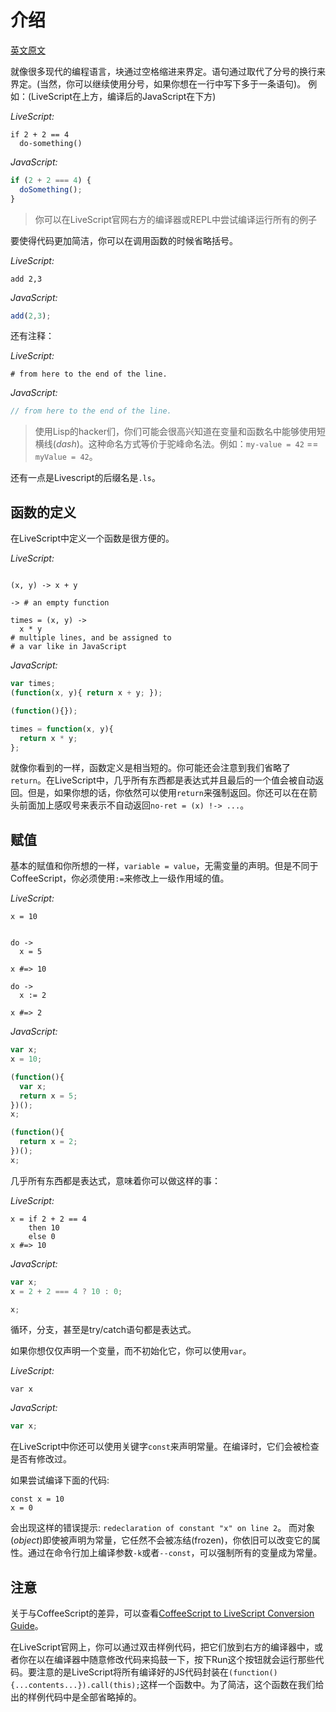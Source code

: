 # 介绍

[英文原文](http://livescript.net/#introduction)

就像很多现代的编程语言，块通过空格缩进来界定。语句通过取代了分号的换行来界定。(当然，你可以继续使用分号，如果你想在一行中写下多于一条语句)。
例如：(LiveScript在上方，编译后的JavaScript在下方)

*LiveScript:*

```ls
if 2 + 2 == 4
  do-something()
```

*JavaScript:*

```js
if (2 + 2 === 4) {
  doSomething();
}
```

> 你可以在LiveScript官网右方的编译器或REPL中尝试编译运行所有的例子

要使得代码更加简洁，你可以在调用函数的时候省略括号。

*LiveScript:*

```ls
add 2,3
```

*JavaScript:*

```js
add(2,3);
```

还有注释：

*LiveScript:*

```ls
# from here to the end of the line.
```

*JavaScript:*

```js
// from here to the end of the line.
```

> 使用Lisp的hacker们，你们可能会很高兴知道在变量和函数名中能够使用短横线(*dash*)。这种命名方式等价于驼峰命名法。例如：`my-value = 42` == `myValue = 42`。

还有一点是Livescript的后缀名是`.ls`。

## 函数的定义

在LiveScript中定义一个函数是很方便的。

*LiveScript:*

```ls

(x, y) -> x + y

-> # an empty function

times = (x, y) ->
  x * y
# multiple lines, and be assigned to
# a var like in JavaScript
```

*JavaScript:*

```js
var times;
(function(x, y){ return x + y; });

(function(){});

times = function(x, y){
  return x * y;
};
```

就像你看到的一样，函数定义是相当短的。你可能还会注意到我们省略了`return`。在LiveScript中，几乎所有东西都是表达式并且最后的一个值会被自动返回。但是，如果你想的话，你依然可以使用`return`来强制返回。你还可以在在箭头前面加上感叹号来表示不自动返回`no-ret = (x) !-> ...`。

## 赋值

基本的赋值和你所想的一样，`variable = value`，无需变量的声明。但是不同于CoffeeScript，你必须使用`:=`来修改上一级作用域的值。

*LiveScript:*

```ls
x = 10


do ->
  x = 5

x #=> 10

do ->
  x := 2

x #=> 2

```

*JavaScript:*

```js
var x;
x = 10;

(function(){
  var x;
  return x = 5;
})();
x;

(function(){
  return x = 2;
})();
x;
```

几乎所有东西都是表达式，意味着你可以做这样的事：

*LiveScript:*

```ls
x = if 2 + 2 == 4
    then 10
    else 0
x #=> 10
```

*JavaScript:*

```js
var x;
x = 2 + 2 === 4 ? 10 : 0;

x;
```

循环，分支，甚至是try/catch语句都是表达式。

如果你想仅仅声明一个变量，而不初始化它，你可以使用`var`。

*LiveScript:*

```ls
var x
```

*JavaScript:*

```js
var x;
```

在LiveScript中你还可以使用关键字`const`来声明常量。在编译时，它们会被检查是否有修改过。

如果尝试编译下面的代码:
```
const x = 10
x = 0
```
会出现这样的错误提示: `redeclaration of constant "x" on line 2`。
而对象(*object*)即使被声明为常量，它任然不会被冻结(frozen)，你依旧可以改变它的属性。通过在命令行加上编译参数`-k`或者`--const`，可以强制所有的变量成为常量。

## 注意

关于与CoffeeScript的差异，可以查看[CoffeeScript to LiveScript Conversion Guide](http://livescript.net/#coffee-to-ls)。

在LiveScript官网上，你可以通过双击样例代码，把它们放到右方的编译器中，或者你在以在编译器中随意修改代码来捣鼓一下，按下Run这个按钮就会运行那些代码。要注意的是LiveScript将所有编译好的JS代码封装在`(function(){...contents...}).call(this);`这样一个函数中。为了简洁，这个函数在我们给出的样例代码中是全部省略掉的。
